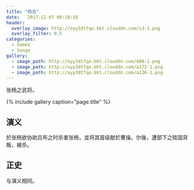 ```yaml
---
title: "杨丑"
date:   2017-12-07 08:18:18
header:
  overlay_image: http://oyy3dtfqo.bkt.clouddn.com/s3-1.png
  overlay_filter: 0.5
categories:
  - Games
  - Sango
gallery:
  - image_path: http://oyy3dtfqo.bkt.clouddn.com/408-1.png
  - image_path: http://oyy3dtfqo.bkt.clouddn.com/a172-1.png
  - image_path: http://oyy3dtfqo.bkt.clouddn.com/a126-1.png
---
```


张杨之武将。

{% include gallery caption="page.title" %}

## 演义

於张杨欲协助吕布之时杀害张杨，並将其首级献於曹操。尔後，遭部下之眭固背叛，被杀。

## 正史

与演义相同。